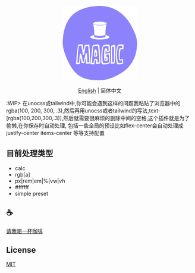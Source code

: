 <p align="center">
<img height="200" src="./assets/kv.png" alt="magic">
</p>
<p align="center"> <a href="./README.md">English</a> | 简体中文</p>

:WIP> 在unocss或tailwind中,你可能会遇到这样的问题我粘贴了浏览器中的rgba(100, 200, 300, .3),然后再用unocss或者tailwind的写法,text-[rgba(100,200,300,.3)],然后就需要很麻烦的删除中间的空格,这个插件就是为了偷懒,在你保存时自动处理, 包括一些全局的预设比如flex-center会自动处理成justify-center items-center 等等支持配置

## 目前处理类型
- calc
- rgb[a]
- px|rem|em|%|vw|vh
- #ffffff
- simple preset

## :coffee:

[请我喝一杯咖啡](https://github.com/Simon-He95/sponsor)

## License

[MIT](./license)
